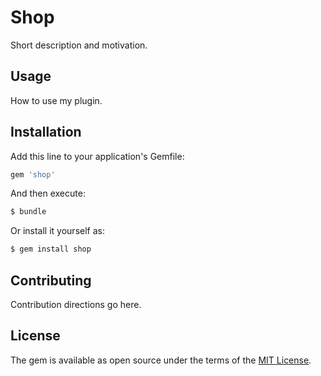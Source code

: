 # Shop
Short description and motivation.

## Usage
How to use my plugin.

## Installation
Add this line to your application's Gemfile:

```ruby
gem 'shop'
```

And then execute:
```bash
$ bundle
```

Or install it yourself as:
```bash
$ gem install shop
```

## Contributing
Contribution directions go here.

## License
The gem is available as open source under the terms of the [MIT License](http://opensource.org/licenses/MIT).
